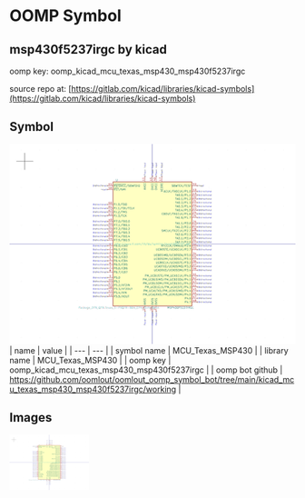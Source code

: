 # OOMP Symbol  
## msp430f5237irgc  by kicad  
  
oomp key: oomp_kicad_mcu_texas_msp430_msp430f5237irgc  
  
source repo at: [https://gitlab.com/kicad/libraries/kicad-symbols](https://gitlab.com/kicad/libraries/kicad-symbols)  
## Symbol  
  
[![working.png](working_600.png)](working.png)  
| name | value | 
| --- | --- | 
| symbol name | MCU_Texas_MSP430 | 
| library name | MCU_Texas_MSP430 | 
| oomp key | oomp_kicad_mcu_texas_msp430_msp430f5237irgc | 
| oomp bot github | https://github.com/oomlout/oomlout_oomp_symbol_bot/tree/main/kicad_mcu_texas_msp430_msp430f5237irgc/working | 
## Images  
  
[![working.png](working_140.png)](working.png)  
